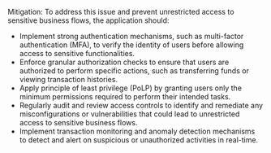 Mitigation: To address this issue and prevent unrestricted access to sensitive business flows, the application should:
- Implement strong authentication mechanisms, such as multi-factor authentication (MFA), to verify the identity of users before allowing access to sensitive functionalities.
- Enforce granular authorization checks to ensure that users are authorized to perform specific actions, such as transferring funds or viewing transaction histories.
- Apply principle of least privilege (PoLP) by granting users only the minimum permissions required to perform their intended tasks.
- Regularly audit and review access controls to identify and remediate any misconfigurations or vulnerabilities that could lead to unrestricted access to sensitive business flows.
- Implement transaction monitoring and anomaly detection mechanisms to detect and alert on suspicious or unauthorized activities in real-time.

